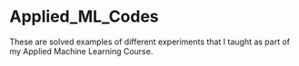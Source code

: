 # Applied_ML_Codes
These are solved examples of different experiments that I taught as part of my Applied Machine Learning Course.
